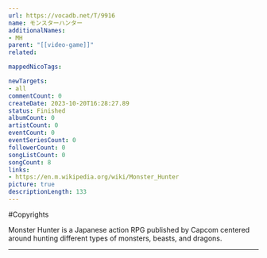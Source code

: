 ```yaml
---
url: https://vocadb.net/T/9916
name: モンスターハンター
additionalNames: 
- MH
parent: "[[video-game]]"
related:

mappedNicoTags:

newTargets:
- all
commentCount: 0
createDate: 2023-10-20T16:28:27.89
status: Finished
albumCount: 0
artistCount: 0
eventCount: 0
eventSeriesCount: 0
followerCount: 0
songListCount: 0
songCount: 8
links: 
- https://en.m.wikipedia.org/wiki/Monster_Hunter
picture: true
descriptionLength: 133
---
```


#Copyrights

Monster Hunter is a Japanese action RPG published by Capcom centered around hunting different types of monsters, beasts, and dragons.

---

